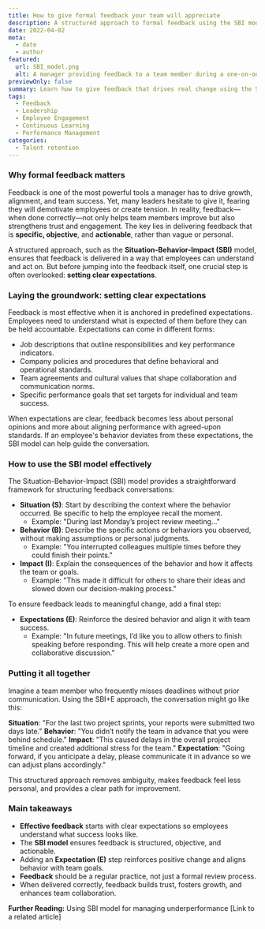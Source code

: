 ```yaml
---
title: How to give formal feedback your team will appreciate
description: A structured approach to formal feedback using the SBI model can help managers provide clear, constructive, and motivating feedback.
date: 2022-04-02
meta:
  - date
  - author
featured:
  url: SBI_model.png
  alt: A manager providing feedback to a team member during a one-on-one meeting
previewOnly: false
summary: Learn how to give feedback that drives real change using the Situation-Behavior-Impact (SBI) model and clear expectations.
tags:
  - Feedback
  - Leadership
  - Employee Engagement
  - Continuous Learning
  - Performance Management
categories:
  - Talent retention
---
```


### Why formal feedback matters

Feedback is one of the most powerful tools a manager has to drive growth, alignment, and team success. Yet, many leaders hesitate to give it, fearing they will demotivate employees or create tension. In reality, feedback—when done correctly—not only helps team members improve but also strengthens trust and engagement. The key lies in delivering feedback that is **specific, objective**, and **actionable**, rather than vague or personal.

A structured approach, such as the **Situation-Behavior-Impact (SBI)** model, ensures that feedback is delivered in a way that employees can understand and act on. But before jumping into the feedback itself, one crucial step is often overlooked: **setting clear expectations**.

### Laying the groundwork: setting clear expectations

Feedback is most effective when it is anchored in predefined expectations. Employees need to understand what is expected of them before they can be held accountable. Expectations can come in different forms:

- Job descriptions that outline responsibilities and key performance indicators.
- Company policies and procedures that define behavioral and operational standards.
- Team agreements and cultural values that shape collaboration and communication norms.
- Specific performance goals that set targets for individual and team success.

When expectations are clear, feedback becomes less about personal opinions and more about aligning performance with agreed-upon standards. If an employee's behavior deviates from these expectations, the SBI model can help guide the conversation.

### How to use the SBI model effectively

The Situation-Behavior-Impact (SBI) model provides a straightforward framework for structuring feedback conversations:

- **Situation (S)**: Start by describing the context where the behavior occurred. Be specific to help the employee recall the moment.
  - Example: "During last Monday’s project review meeting…"
- **Behavior (B)**: Describe the specific actions or behaviors you observed, without making assumptions or personal judgments.
  - Example: "You interrupted colleagues multiple times before they could finish their points."
- **Impact (I)**: Explain the consequences of the behavior and how it affects the team or goals.
  - Example: "This made it difficult for others to share their ideas and slowed down our decision-making process."

To ensure feedback leads to meaningful change, add a final step:

- **Expectations (E)**: Reinforce the desired behavior and align it with team success.
  - Example: "In future meetings, I’d like you to allow others to finish speaking before responding. This will help create a more open and collaborative discussion."

### Putting it all together

Imagine a team member who frequently misses deadlines without prior communication. Using the SBI+E approach, the conversation might go like this:

**Situation**: "For the last two project sprints, your reports were submitted two days late."
**Behavior**: "You didn’t notify the team in advance that you were behind schedule."
**Impact**: "This caused delays in the overall project timeline and created additional stress for the team."
**Expectation**: "Going forward, if you anticipate a delay, please communicate it in advance so we can adjust plans accordingly."

This structured approach removes ambiguity, makes feedback feel less personal, and provides a clear path for improvement.

### Main takeaways

- **Effective feedback** starts with clear expectations so employees understand what success looks like.
- The **SBI model** ensures feedback is structured, objective, and actionable.
- Adding an **Expectation (E)** step reinforces positive change and aligns behavior with team goals.
- **Feedback** should be a regular practice, not just a formal review process.
- When delivered correctly, feedback builds trust, fosters growth, and enhances team collaboration.

**Further Reading:** Using SBI model for managing underperformance [Link to a related article]
